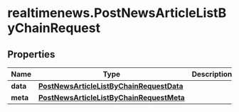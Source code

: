 # realtimenews.PostNewsArticleListByChainRequest

## Properties

Name | Type | Description | Notes
------------ | ------------- | ------------- | -------------
**data** | [**PostNewsArticleListByChainRequestData**](PostNewsArticleListByChainRequestData.md) |  | 
**meta** | [**PostNewsArticleListByChainRequestMeta**](PostNewsArticleListByChainRequestMeta.md) |  | [optional] 



